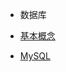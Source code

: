 <!-- docs/_sidebar.md -->

* 数据库

* [基本概念](database/%E5%9F%BA%E6%9C%AC%E6%A6%82%E5%BF%B5.md)
* [MySQL](database/MySQL.md)